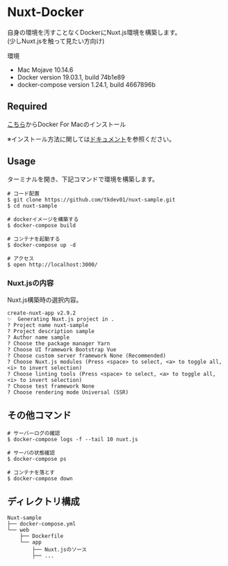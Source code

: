# Nuxt-Docker
自身の環境を汚すことなくDockerにNuxt.js環境を構築します。  
(少しNuxt.jsを触って見たい方向け)

環境
- Mac Mojave 10.14.6
- Docker version 19.03.1, build 74b1e89
- docker-compose version 1.24.1, build 4667896b

## Required
[こちら](https://www.docker.com/products/docker-desktop)からDocker For Macのインストール  

※インストール方法に関しては[ドキュメント](https://docs.docker.com/docker-for-mac/install/)を参照ください。

## Usage
ターミナルを開き、下記コマンドで環境を構築します。
```
# コード配置
$ git clone https://github.com/tkdev01/nuxt-sample.git
$ cd nuxt-sample

# dockerイメージを構築する
$ docker-compose build

# コンテナを起動する
$ docker-compose up -d

# アクセス
$ open http://localhost:3000/
```

### Nuxt.jsの内容
Nuxt.js構築時の選択内容。
```
create-nuxt-app v2.9.2
✨  Generating Nuxt.js project in .
? Project name nuxt-sample
? Project description sample
? Author name sample
? Choose the package manager Yarn
? Choose UI framework Bootstrap Vue
? Choose custom server framework None (Recommended)
? Choose Nuxt.js modules (Press <space> to select, <a> to toggle all, <i> to invert selection)
? Choose linting tools (Press <space> to select, <a> to toggle all, <i> to invert selection)
? Choose test framework None
? Choose rendering mode Universal (SSR)
```

## その他コマンド
```
# サーバーログの確認
$ docker-compose logs -f --tail 10 nuxt.js

# サーバの状態確認
$ docker-compose ps

# コンテナを落とす
$ docker-compose down
```

## ディレクトリ構成
```
Nuxt-sample
├── docker-compose.yml
└── web
    ├── Dockerfile
    └── app
        ├── Nuxt.jsのソース
        ├── ...
```
